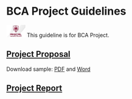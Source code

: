 # BCA Project Guidelines

<img src="./img/pascal-logo-square.jpeg" alt="logo" width="50">
This guideline is for BCA Project. 

## [Project Proposal](./proposal-guide.md)

Download sample: [PDF](./trading-system-proposal.pdf) and [Word](./trading-system-proposal.docx)

## [Project Report](./report-guide.md)



